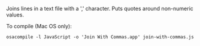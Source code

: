 Joins lines in a text file with a ',' character. Puts quotes around non-numeric values.

To compile (Mac OS only):

```
osacompile -l JavaScript -o 'Join With Commas.app' join-with-commas.js
```
